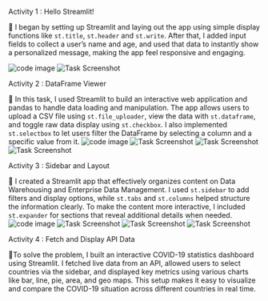 Activity 1 : Hello Streamlit!

📌 I began by setting up Streamlit and laying out the app using simple display functions like `st.title`, `st.header` and `st.write`. After that, I added input fields to collect a user’s name and age, and used that data to instantly show a personalized message, making the app feel responsive and engaging.

![code image](https://raw.githubusercontent.com/JashleyGuiang/STREAMLIT-ACTIVITIES/main/images/code1.png)
![Task Screenshot](https://raw.githubusercontent.com/JashleyGuiang/STREAMLIT-ACTIVITIES/main/images/task1.png)

Activity 2 : DataFrame Viewer

📌 In this task, I used Streamlit to build an interactive web application and pandas to handle data loading and manipulation. The app allows users to upload a CSV file using `st.file_uploader`, view the data with `st.dataframe`, and toggle raw data display using `st.checkbox`. I also implemented `st.selectbox` to let users filter the DataFrame by selecting a column and a specific value from it.
![code image](https://raw.githubusercontent.com/JashleyGuiang/STREAMLIT-ACTIVITIES/main/images/code2.png)
![Task Screenshot](https://raw.githubusercontent.com/JashleyGuiang/STREAMLIT-ACTIVITIES/main/images/task2.png)
![Task Screenshot](https://raw.githubusercontent.com/JashleyGuiang/STREAMLIT-ACTIVITIES/main/images/task2.1.png)
![Task Screenshot](https://raw.githubusercontent.com/JashleyGuiang/STREAMLIT-ACTIVITIES/main/images/task2.2.png)

Activity 3 : Sidebar and Layout

📌 I created a Streamlit app that effectively organizes content on Data Warehousing and Enterprise Data Management. I used `st.sidebar` to add filters and display options, while `st.tabs` and `st.columns` helped structure the information clearly. To make the content more interactive, I included `st.expander` for sections that reveal additional details when needed.
![code image](https://raw.githubusercontent.com/JashleyGuiang/STREAMLIT-ACTIVITIES/main/images/code3.png)
![Task Screenshot](https://raw.githubusercontent.com/JashleyGuiang/STREAMLIT-ACTIVITIES/main/images/task3.png)
![Task Screenshot](https://raw.githubusercontent.com/JashleyGuiang/STREAMLIT-ACTIVITIES/main/images/task3.1.png)
![Task Screenshot](https://raw.githubusercontent.com/JashleyGuiang/STREAMLIT-ACTIVITIES/main/images/task3.2.png)


Activity 4 : Fetch and Display API Data

📌To solve the problem, I built an interactive COVID-19 statistics dashboard using Streamlit. I fetched live data from an API, allowed users to select countries via the sidebar, and displayed key metrics using various charts like bar, line, pie, area, and geo maps. This setup makes it easy to visualize and compare the COVID-19 situation across different countries in real time.

